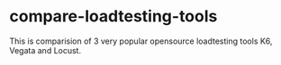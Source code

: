 # compare-loadtesting-tools
This is comparision of 3 very popular opensource loadtesting tools K6, Vegata and Locust.
